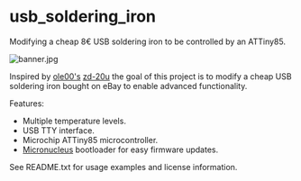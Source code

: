 usb_soldering_iron
==================

Modifying a cheap 8€ USB soldering iron to be controlled by an ATTiny85.

![banner.jpg](https://gitlab.com/tickelton/usb_soldering_iron/raw/master/doc/images/banner.jpg)

Inspired by [ole00's](https://github.com/ole00) [zd-20u](https://github.com/ole00/zd-20u) the goal of this project is to modify a cheap USB soldering iron bought on eBay to enable advanced functionality.

Features:

* Multiple temperature levels.
* USB TTY interface.
* Microchip ATTiny85 microcontroller.
* [Micronucleus](https://github.com/micronucleus/micronucleus) bootloader for easy firmware updates.

See README.txt for usage examples and license information.
